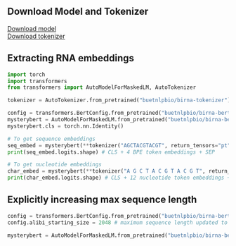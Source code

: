## Download Model and Tokenizer

[Download model](https://file.io/EdXPvXfFBNU5) <br>
[Download tokenizer](https://file.io/dPlREMjAuDBs)


## Extracting RNA embeddings

```python
import torch
import transformers
from transformers import AutoModelForMaskedLM, AutoTokenizer

tokenizer = AutoTokenizer.from_pretrained("buetnlpbio/birna-tokenizer")

config = transformers.BertConfig.from_pretrained("buetnlpbio/birna-bert")
mysterybert = AutoModelForMaskedLM.from_pretrained("buetnlpbio/birna-bert",config=config,trust_remote_code=True)
mysterybert.cls = torch.nn.Identity()

# To get sequence embeddings
seq_embed = mysterybert(**tokenizer("AGCTACGTACGT", return_tensors="pt"))
print(seq_embed.logits.shape) # CLS + 4 BPE token embeddings + SEP

# To get nucleotide embeddings
char_embed = mysterybert(**tokenizer("A G C T A C G T A C G T", return_tensors="pt")) 
print(char_embed.logits.shape) # CLS + 12 nucleotide token embeddings + SEP
```

## Explicitly increasing max sequence length

```python
config = transformers.BertConfig.from_pretrained("buetnlpbio/birna-bert")
config.alibi_starting_size = 2048 # maximum sequence length updated to 2048 from config default of 1024

mysterybert = AutoModelForMaskedLM.from_pretrained("buetnlpbio/birna-bert",config=config,trust_remote_code=True)
```
